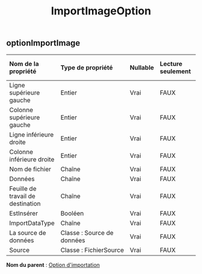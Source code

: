 ﻿---
title: ImportImageOption
second_title: Aspose.Cells Cloud Documen
type: docs
url: /fr/specification/model/importpictureoption/
description: "Aspose.Cells Spécification du modèle cloud : ImportPictureOption. Gérez sans effort Excel et d'autres feuilles de calcul avec des fonctionnalités telles que l'ouverture, la génération, l'édition, le fractionnement, la fusion, la comparaison et la conversion."
kwords: Excel, Office, feuille de calcul, Cloud REST API, ImportPictureOption
weight: 50
---
## **optionImportImage**

 

| Nom de la propriété| Type de propriété| Nullable| Lecture seulement| Valeur par défaut| Description|
|:- |:- |:- |:- |:- |:- |
| Ligne supérieure gauche| Entier| Vrai| FAUX|||
| Colonne supérieure gauche| Entier| Vrai| FAUX|||
| Ligne inférieure droite| Entier| Vrai| FAUX|||
| Colonne inférieure droite| Entier| Vrai| FAUX|||
| Nom de fichier| Chaîne| Vrai| FAUX|||
| Données| Chaîne| Vrai| FAUX|| base64|
| Feuille de travail de destination| Chaîne| Vrai| FAUX|||
| EstInsérer| Booléen| Vrai| FAUX|||
| ImportDataType| Chaîne| Vrai| FAUX|||
| La source de données| Classe : Source de données| Vrai| FAUX|||
| Source| Classe : FichierSource| Vrai| FAUX|||

**Nom du parent** : [Option d'importation](/specification/model/importoption)


